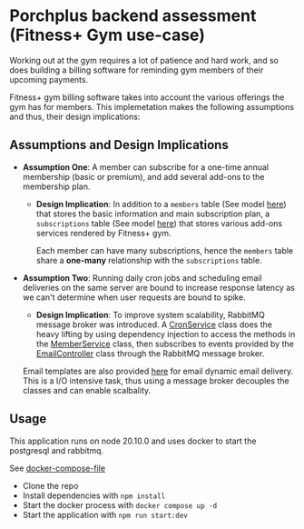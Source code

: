 # Porchplus backend assessment (Fitness+ Gym use-case)

Working out at the gym requires a lot of patience and hard work, and so does building a billing software for reminding gym members of their upcoming payments.

 Fitness+ gym billing software takes into account the various offerings the gym has for members. This implemetation makes the following assumptions and thus, their design implications:

## Assumptions and Design Implications

- **Assumption One**: A member can subscribe for a one-time annual membership (basic or premium), and add several add-ons to the membership plan.

  - **Design Implication**: In addition to a `members` table (See model [here](./src/member/member.model.ts)) that stores the basic information and main subscription plan, a `subscriptions` table (See model [here](./src/subscription/subscription.model.ts)) that stores various add-ons services rendered by Fitness+ gym.

    Each member can have many subscriptions, hence the `members` table share a **one-many** relationship with the `subscriptions` table.

- **Assumption Two**: Running daily cron jobs and scheduling email deliveries on the same server are bound to increase response latency as we can't determine when user requests are bound to spike.

  - **Design Implication**: To improve system scalability, RabbitMQ message broker was introduced. A [CronService](./src/cron/cron.service.ts) class does the heavy lifting by using dependency injection to access the methods in the [MemberService](./src/member/member.service.ts) class, then subscribes to events provided by the [EmailController](./src/email/email.controller.ts) class through the RabbitMQ message broker.

  Email templates are also provided [here](./src/email/templates/) for email dynamic email delivery. This is a I/O intensive task, thus using a message broker decouples the classes and can enable scalbality.

## Usage

This application runs on node 20.10.0 and uses docker to start the postgresql and rabbitmq.

See [docker-compose-file](compose.yaml)

- Clone the repo
- Install dependencies with `npm install`
- Start the docker process with `docker compose up -d`
- Start the application with `npm run start:dev`
